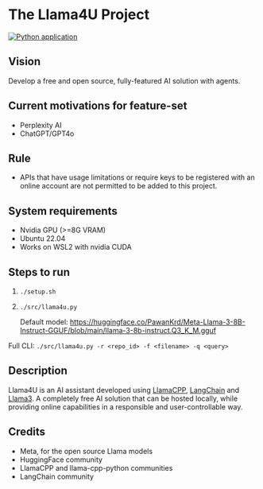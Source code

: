 # The Llama4U Project
[![Python application](https://github.com/virajmalia/llama4u/actions/workflows/CI.yml/badge.svg)](https://github.com/virajmalia/llama4u/actions/workflows/CI.yml)

## Vision
Develop a free and open source, fully-featured AI solution with agents.

## Current motivations for feature-set
- Perplexity AI
- ChatGPT/GPT4o

## Rule
- APIs that have usage limitations or require keys to be registered with an online account are not permitted to be added to this project.

## System requirements
- Nvidia GPU (>=8G VRAM)
- Ubuntu 22.04
- Works on WSL2 with nvidia CUDA

## Steps to run
1. `./setup.sh`
2. `./src/llama4u.py`

    Default model: https://huggingface.co/PawanKrd/Meta-Llama-3-8B-Instruct-GGUF/blob/main/llama-3-8b-instruct.Q3_K_M.gguf

Full CLI: `./src/llama4u.py -r <repo_id> -f <filename> -q <query>`

## Description
Llama4U is an AI assistant developed using [LlamaCPP][1], [LangChain][2] and [Llama3][3]. A completely free AI solution that can be hosted locally, while providing online capabilities in a responsible and user-controllable way.

## Credits
- Meta, for the open source Llama models
- HuggingFace community
- LlamaCPP and llama-cpp-python communities
- LangChain community


[1]: https://github.com/abetlen/llama-cpp-python
[2]: https://python.langchain.com/v0.1/docs/get_started/introduction/
[3]: https://huggingface.co/blog/llama3
